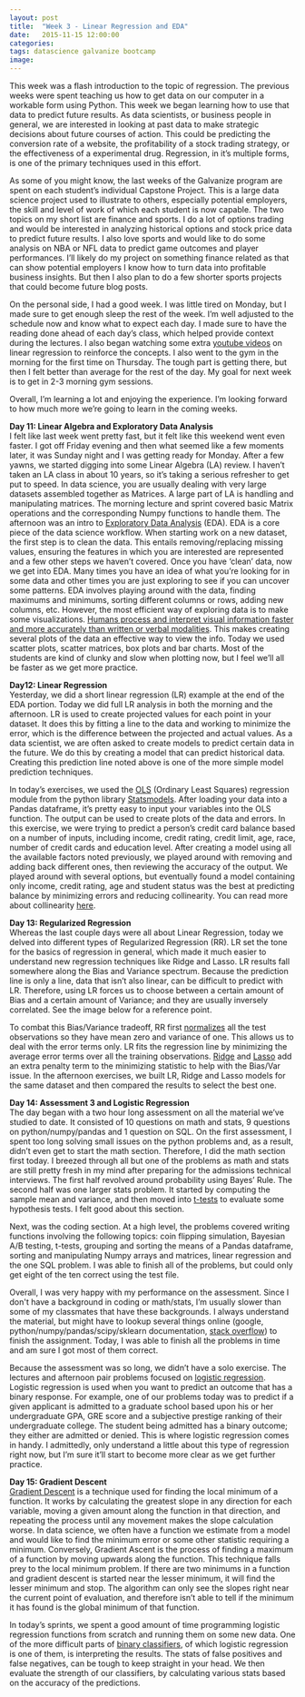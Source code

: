 ```yaml
---
layout: post
title:  "Week 3 - Linear Regression and EDA"
date:   2015-11-15 12:00:00
categories:
tags: datascience galvanize bootcamp
image:
---
```


This week was a flash introduction to the topic of regression. The previous weeks were spent teaching us how to get data on our computer in a workable form using Python. This week we began learning how to use that data to predict future results. As data scientists, or business people in general, we are interested in looking at past data to make strategic decisions about future courses of action. This could be predicting the conversion rate of a website, the profitability of a stock trading strategy, or the effectiveness of a experimental drug. Regression, in it’s multiple forms, is one of the primary techniques used in this effort.

As some of you might know, the last weeks of the Galvanize program are spent on each student’s individual Capstone Project. This is a large data science project used to illustrate to others, especially potential employers, the skill and level of work of which each student is now capable. The two topics on my short list are finance and sports. I do a lot of options trading and would be interested in analyzing historical options and stock price data to predict future results. I also love sports and would like to do some analysis on NBA or NFL data to predict game outcomes and player performances. I’ll likely do my project on something finance related as that can show potential employers I know how to turn data into profitable business insights. But then I also plan to do a few shorter sports projects that could become future blog posts.

On the personal side, I had a good week. I was little tired on Monday, but I made sure to get enough sleep the rest of the week. I’m well adjusted to the schedule now and know what to expect each day. I made sure to have the reading done ahead of each day’s class, which helped provide context during the lectures. I also began watching some extra [youtube videos](https://youtu.be/KsVBBJRb9TE?list=PLvxOuBpazmsND0vmkP1ECjTloiVz-pXla) on linear regression to reinforce the concepts. I also went to the gym in the morning for the first time on Thursday. The tough part is getting there, but then I felt better than average for the rest of the day. My goal for next week is to get in 2-3 morning gym sessions.

Overall, I’m learning a lot and enjoying the experience. I’m looking forward to how much more we’re going to learn in the coming weeks.


**Day 11: Linear Algebra and Exploratory Data Analysis**  
I felt like last week went pretty fast, but it felt like this weekend went even faster. I got off Friday evening and then what seemed like a few moments later, it was Sunday night and I was getting ready for Monday. After a few yawns, we started digging into some Linear Algebra (LA) review. I haven’t taken an LA class in about 10 years, so it’s taking a serious refresher to get put to speed. In data science, you are usually dealing with very large datasets assembled together as Matrices. A large part of LA is handling and manipulating matrices. The morning lecture and sprint covered basic Matrix operations and the corresponding Numpy functions to handle them. The afternoon was an intro to [Exploratory Data Analysis](https://en.wikipedia.org/wiki/Exploratory_data_analysis) (EDA). EDA is a core piece of the data science workflow. When starting work on a new dataset, the first step is to clean the data. This entails removing/replacing missing values, ensuring the features in which you are interested are represented and a few other steps we haven’t covered. Once you have ‘clean’ data, now we get into EDA. Many times you have an idea of what you’re looking for in some data and other times you are just exploring to see if you can uncover some patterns. EDA involves playing around with the data, finding maximums and minimums, sorting different columns or rows, adding new columns, etc. However, the most efficient way of exploring data is to make some visualizations. [Humans process and interpret visual information faster and more accurately than written or verbal modalities](https://web.fe.up.pt/~tavares/downloads/publications/artigos/IJI_Manuscript_DA_JT.pdf). This makes creating several plots of the data an effective way to view the info. Today we used scatter plots, scatter matrices, box plots and bar charts. Most of the students are kind of clunky and slow when plotting now, but I feel we’ll all be faster as we get more practice.

**Day12: Linear Regression**  
Yesterday, we did a short linear regression (LR) example at the end of the EDA portion. Today we did full LR analysis in both the morning and the afternoon. LR is used to create projected values for each point in your dataset. It does this by fitting a line to the data and working to minimize the error, which is the difference between the projected and actual values. As a data scientist, we are often asked to create models to predict certain data in the future. We do this by creating a model that can predict historical data. Creating this prediction line noted above is one of the more simple model prediction techniques.

In today’s exercises, we used the [OLS](http://statsmodels.sourceforge.net/devel/generated/statsmodels.regression.linear_model.OLS.html) (Ordinary Least Squares) regression module from the python library [Statsmodels](http://statsmodels.sourceforge.net/devel/index.html). After loading your data into a Pandas dataframe, it’s pretty easy to input your variables into the OLS function. The output can be used to create plots of the data and errors. In this exercise, we were trying to predict a person’s credit card balance based on a number of inputs, including income, credit rating, credit limit, age, race, number of credit cards and education level. After creating a model using all the available factors noted previously, we played around with removing and adding back different ones, then reviewing the accuracy of the output. We played around with several options, but eventually found a model containing only income, credit rating, age and student status was the best at predicting balance by minimizing errors and reducing collinearity. You can read more about collinearity [here](https://en.wikipedia.org/wiki/Multicollinearity).





**Day 13: Regularized Regression**  
Whereas the last couple days were all about Linear Regression, today we delved into different types of Regularized Regression (RR). LR set the tone for the basics of regression in general, which made it much easier to understand new regression techniques like Ridge and Lasso. LR results fall somewhere along the Bias and Variance spectrum. Because the prediction line is only a line, data that isn’t also linear, can be difficult to predict with LR. Therefore, using LR forces us to choose between a certain amount of Bias and a certain amount of Variance; and they are usually inversely correlated. See the image below for a reference point.

To combat this Bias/Variance tradeoff, RR first [normalizes](https://en.wikipedia.org/wiki/Multicollinearity) all the test observations so they have mean zero and variance of one. This allows us to deal with the error terms only. LR fits the regression line by minimizing the average error terms over all the training observations. [Ridge](https://en.wikipedia.org/wiki/Tikhonov_regularization) and [Lasso](https://en.wikipedia.org/wiki/Least_squares#Lasso_method) add an extra penalty term to the minimizing statistic to help with the Bias/Var issue. In the afternoon exercises, we built LR, Ridge and Lasso models for the same dataset and then compared the results to select the best one.


**Day 14: Assessment 3 and Logistic Regression**  
The day began with a two hour long assessment on all the material we’ve studied to date. It consisted of 10 questions on math and stats, 9 questions on python/numpy/pandas and 1 question on SQL. On the first assessment, I spent too long solving small issues on the python problems and, as a result, didn’t even get to start the math section. Therefore, I did the math section first today. I breezed through all but one of the problems as math and stats are still pretty fresh in my mind after preparing for the admissions technical interviews. The first half revolved around probability using Bayes’ Rule. The second half was one larger stats problem. It started by computing the sample mean and variance, and then moved into [t-tests](https://en.wikipedia.org/wiki/Student%27s_t-test) to evaluate some hypothesis tests. I felt good about this section.

Next, was the coding section. At a high level, the problems covered writing functions involving the following topics: coin flipping simulation, Bayesian A/B testing, t-tests, grouping and sorting the means of a Pandas dataframe, sorting and manipulating Numpy arrays and matrices, linear regression and the one SQL problem. I was able to finish all of the problems, but could only get eight of the ten correct using the test file.

Overall, I was very happy with my performance on the assessment. Since I don't have a background in coding or math/stats, I’m usually slower than some of my classmates that have these backgrounds. I always understand the material, but might have to lookup several things online (google, python/numpy/pandas/scipy/sklearn documentation, [stack overflow](http://stackoverflow.com/)) to finish the assignment. Today, I was able to finish all the problems in time and am sure I got most of them correct.

Because the assessment was so long, we didn’t have a solo exercise. The lectures and afternoon pair problems focused on [logistic regression](https://en.wikipedia.org/wiki/Logistic_regression). Logistic regression is used when you want to predict an outcome that has a binary response. For example, one of our problems today was to predict if a given applicant is admitted to a graduate school based upon his or her undergraduate GPA, GRE score and a subjective prestige ranking of their undergraduate college. The student being admitted has a binary outcome; they either are admitted or denied. This is where logistic regression comes in handy. I admittedly, only understand a little about this type of regression right now, but I’m sure it’ll start to become more clear as we get further practice.

**Day 15: Gradient Descent**  
[Gradient Descent](https://en.wikipedia.org/wiki/Gradient_descent) is a technique used for finding the local minimum of a function. It works by calculating the greatest slope in any direction for each variable, moving a given amount along the function in that direction, and repeating the process until any movement makes the slope calculation worse. In data science, we often have a function we estimate from a model and would like to find the minimum error or some other statistic requiring a minimum. Conversely, Gradient Ascent is the process of finding a maximum of a function by moving upwards along the function. This technique falls prey to the local minimum problem. If there are two minimums in a function and gradient descent is started near the lesser minimum, it will find the lesser minimum and stop. The algorithm can only see the slopes right near the current point of evaluation, and therefore isn’t able to tell if the minimum it has found is the global minimum of that function.

In today’s sprints, we spent a good amount of time programming logistic regression functions from scratch and running them on some new data. One of the more difficult parts of [binary classifiers](https://en.wikipedia.org/wiki/Binary_classification), of which logistic regression is one of them, is interpreting the results. The stats of false positives and false negatives, can be tough to keep straight in your head. We then evaluate the strength of our classifiers, by calculating various stats based on the accuracy of the predictions.